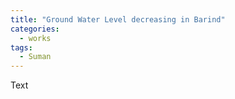 ```yaml
---
title: "Ground Water Level decreasing in Barind"
categories:
  - works
tags:
  - Suman
---
```


Text